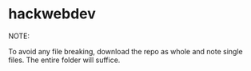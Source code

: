 # hackwebdev

NOTE:

To avoid any file breaking, download the repo as whole and note single files. The entire folder will suffice.
